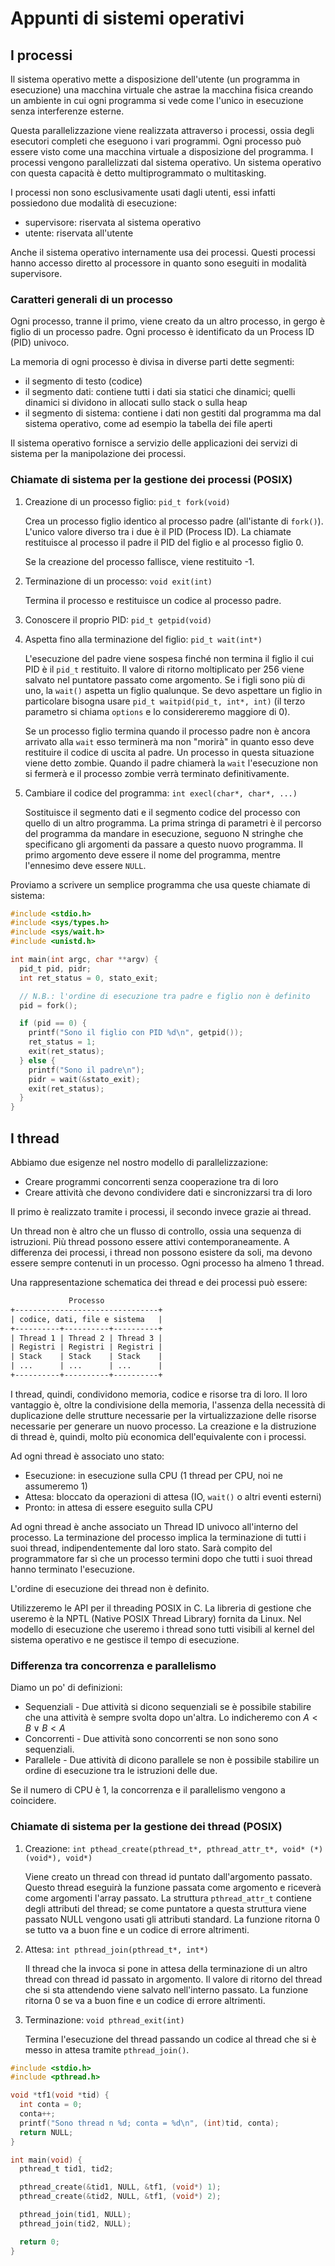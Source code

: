 # Appunti di sistemi operativi

## I processi

Il sistema operativo mette a disposizione dell'utente (un programma in
esecuzione) una macchina virtuale che astrae la macchina fisica creando un
ambiente in cui ogni programma si vede come l'unico in esecuzione senza
interferenze esterne.

Questa parallelizzazione viene realizzata attraverso i processi, ossia degli
esecutori completi che eseguono i vari programmi. Ogni processo può essere visto
come una macchina virtuale a disposizione del programma. I processi vengono
parallelizzati dal sistema operativo. Un sistema operativo con questa capacità
è detto multiprogrammato o multitasking.

I processi non sono esclusivamente usati dagli utenti, essi infatti possiedono
due modalità di esecuzione:

- supervisore: riservata al sistema operativo
- utente: riservata all'utente

Anche il sistema operativo internamente usa dei processi. Questi processi hanno
accesso diretto al processore in quanto sono eseguiti in modalità supervisore.

### Caratteri generali di un processo

Ogni processo, tranne il primo, viene creato da un altro processo, in gergo è
figlio di un processo padre. Ogni processo è identificato da un Process ID
(PID) univoco.

La memoria di ogni processo è divisa in diverse parti dette segmenti:

- il segmento di testo (codice)
- il segmento dati: contiene tutti i dati sia statici che dinamici; quelli
  dinamici si dividono in allocati sullo stack o sulla heap
- il segmento di sistema: contiene i dati non gestiti dal programma ma dal
  sistema operativo, come ad esempio la tabella dei file aperti

Il sistema operativo fornisce a servizio delle applicazioni dei servizi di
sistema per la manipolazione dei processi.

### Chiamate di sistema per la gestione dei processi (POSIX)

1. Creazione di un processo figlio: `pid_t fork(void)`

   Crea un processo figlio identico al processo padre (all'istante di
   `fork()`). L'unico valore diverso tra i due è il PID (Process ID). La
   chiamate restituisce al processo il padre il PID del figlio e al processo
   figlio 0.

   Se la creazione del processo fallisce, viene restituito -1.

2. Terminazione di un processo: `void exit(int)`

   Termina il processo e restituisce un codice al processo padre.

3. Conoscere il proprio PID: `pid_t getpid(void)`
4. Aspetta fino alla terminazione del figlio: `pid_t wait(int*)`

   L'esecuzione del padre viene sospesa finché non termina il figlio il cui PID
   è il `pid_t` restituito. Il valore di ritorno moltiplicato per 256 viene
   salvato nel puntatore passato come argomento. Se i figli sono più di uno, la
   `wait()` aspetta un figlio qualunque. Se devo aspettare un figlio in
   particolare bisogna usare `pid_t waitpid(pid_t, int*, int)` (il terzo
   parametro si chiama `options` e lo considereremo maggiore di 0).

   Se un processo figlio termina quando il processo padre non è ancora arrivato
   alla `wait` esso terminerà ma non "morirà" in quanto esso deve restituire il
   codice di uscita al padre. Un processo in questa situazione viene detto
   zombie. Quando il padre chiamerà la `wait` l'esecuzione non si fermerà e il
   processo zombie verrà terminato definitivamente.

5. Cambiare il codice del programma: `int execl(char*, char*, ...)`

   Sostituisce il segmento dati e il segmento codice del processo con quello di
   un altro programma. La prima stringa di parametri è il percorso del
   programma da mandare in esecuzione, seguono N stringhe che specificano gli
   argomenti da passare a questo nuovo programma. Il primo argomento deve
   essere il nome del programma, mentre l'ennesimo deve essere `NULL`.

Proviamo a scrivere un semplice programma che usa queste chiamate di sistema:

```c
#include <stdio.h>
#include <sys/types.h>
#include <sys/wait.h>
#include <unistd.h>

int main(int argc, char **argv) {
  pid_t pid, pidr;
  int ret_status = 0, stato_exit;

  // N.B.: l'ordine di esecuzione tra padre e figlio non è definito
  pid = fork();

  if (pid == 0) {
    printf("Sono il figlio con PID %d\n", getpid());
    ret_status = 1;
    exit(ret_status);
  } else {
    printf("Sono il padre\n");
    pidr = wait(&stato_exit);
    exit(ret_status);
  }
}
```

## I thread

Abbiamo due esigenze nel nostro modello di parallelizzazione:

- Creare programmi concorrenti senza cooperazione tra di loro
- Creare attività che devono condividere dati e sincronizzarsi tra di loro

Il primo è realizzato tramite i processi, il secondo invece grazie ai thread.

Un thread non è altro che un flusso di controllo, ossia una sequenza di
istruzioni. Più thread possono essere attivi contemporaneamente. A differenza
dei processi, i thread non possono esistere da soli, ma devono essere sempre
contenuti in un processo. Ogni processo ha almeno 1 thread.

Una rappresentazione schematica dei thread e dei processi può essere:

```txt
             Processo
+--------------------------------+
| codice, dati, file e sistema   |
+----------+----------+----------+
| Thread 1 | Thread 2 | Thread 3 |
| Registri | Registri | Registri |
| Stack    | Stack    | Stack    |
| ...      | ...      | ...      |
+----------+----------+----------+
```

I thread, quindi, condividono memoria, codice e risorse tra di loro. Il loro
vantaggio è, oltre la condivisione della memoria, l'assenza della necessità di
duplicazione delle strutture necessarie per la virtualizzazione delle risorse
necessarie per generare un nuovo processo. La creazione e la distruzione di
thread è, quindi, molto più economica dell'equivalente con i processi.

Ad ogni thread è associato uno stato:

- Esecuzione: in esecuzione sulla CPU (1 thread per CPU, noi ne assumeremo 1)
- Attesa: bloccato da operazioni di attesa (IO, `wait()` o altri eventi esterni)
- Pronto: in attesa di essere eseguito sulla CPU

Ad ogni thread è anche associato un Thread ID univoco all'interno del
processo. La terminazione del processo implica la terminazione di tutti
i suoi thread, indipendentemente dal loro stato. Sarà compito del
programmatore far sì che un processo termini dopo che tutti i suoi
thread hanno terminato l'esecuzione.

L'ordine di esecuzione dei thread non è definito.

Utilizzeremo le API per il threading POSIX in C. La libreria di gestione che
useremo è la NPTL (Native POSIX Thread Library) fornita da Linux. Nel modello di
esecuzione che useremo i thread sono tutti visibili al kernel del sistema
operativo e ne gestisce il tempo di esecuzione.

### Differenza tra concorrenza e parallelismo

Diamo un po' di definizioni:

- Sequenziali - Due attività si dicono sequenziali se è possibile stabilire che
  una attività è sempre svolta dopo un'altra. Lo indicheremo con
  $A < B \lor B < A$
- Concorrenti - Due attività sono concorrenti se non sono sono sequenziali.
- Parallele - Due attività di dicono parallele se non è possibile stabilire un
  ordine di esecuzione tra le istruzioni delle due.

Se il numero di CPU è 1, la concorrenza e il parallelismo vengono a coincidere.

### Chiamate di sistema per la gestione dei thread (POSIX)

1. Creazione:
   `int pthead_create(pthread_t*, pthread_attr_t*, void* (*)(void*), void*)`

   Viene creato un thread con thread id puntato dall'argomento passato.
   Questo thread eseguirà la funzione passata come argomento e riceverà come
   argomenti l'array passato. La struttura `pthread_attr_t` contiene degli
   attributi del thread; se come puntatore a questa struttura viene passato NULL
   vengono usati gli attributi standard. La funzione ritorna 0 se tutto va a
   buon fine e un codice di errore altrimenti.

2. Attesa: `int pthread_join(pthread_t*, int*)`

   Il thread che la invoca si pone in attesa della terminazione di un altro
   thread con thread id passato in argomento. Il valore di ritorno del thread
   che si sta attendendo viene salvato nell'interno passato. La funzione ritorna
   0 se va a buon fine e un codice di errore altrimenti.

3. Terminazione: `void pthread_exit(int)`

   Termina l'esecuzione del thread passando un codice al thread che si è messo
   in attesa tramite `pthread_join()`.

```c
#include <stdio.h>
#include <pthread.h>

void *tf1(void *tid) {
  int conta = 0;
  conta++;
  printf("Sono thread n %d; conta = %d\n", (int)tid, conta);
  return NULL;
}

int main(void) {
  pthread_t tid1, tid2;

  pthread_create(&tid1, NULL, &tf1, (void*) 1);
  pthread_create(&tid2, NULL, &tf1, (void*) 2);

  pthread_join(tid1, NULL);
  pthread_join(tid2, NULL);

  return 0;
}
```

